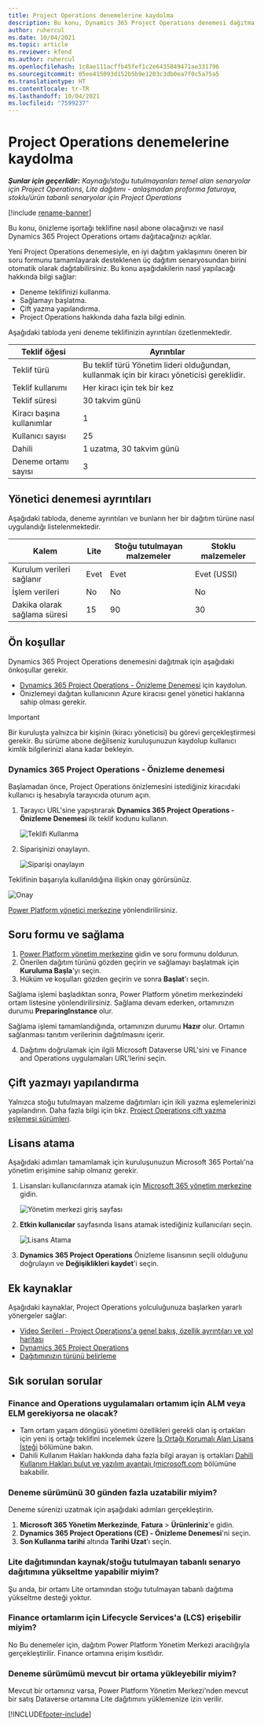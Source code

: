 ```yaml
---
title: Project Operations denemelerine kaydolma
description: Bu konu, Dynamics 365 Project Operations denemesi dağıtma hakkında bilgi sağlar.
author: ruhercul
ms.date: 10/04/2021
ms.topic: article
ms.reviewer: kfend
ms.author: ruhercul
ms.openlocfilehash: 1c8ae111acffb45fef1c2e6435849471ae331796
ms.sourcegitcommit: 05ee415093d152b5b9e1203c3db0ea7f0c5a75a5
ms.translationtype: HT
ms.contentlocale: tr-TR
ms.lasthandoff: 10/04/2021
ms.locfileid: "7599237"
---
```

# <a name="sign-up-for-project-operations-trials"></a>Project Operations denemelerine kaydolma 

_**Şunlar için geçerlidir:** Kaynağı/stoğu tutulmayanları temel alan senaryolar için Project Operations, Lite dağıtımı - anlaşmadan proforma faturaya, stoklu/ürün tabanlı senaryolar için Project Operations_ 

[!include [rename-banner](~/includes/cc-data-platform-banner.md)]

Bu konu, önizleme işortağı teklifine nasıl abone olacağınızı ve nasıl Dynamics 365 Project Operations ortamı dağıtacağınızı açıklar.

Yeni Project Operations denemesiyle, en iyi dağıtım yaklaşımını öneren bir soru formunu tamamlayarak desteklenen üç dağıtım senaryosundan birini otomatik olarak dağıtabilirsiniz. Bu konu aşağıdakilerin nasıl yapılacağı hakkında bilgi sağlar:

- Deneme teklifinizi kullanma.
- Sağlamayı başlatma.
- Çift yazma yapılandırma.
- Project Operations hakkında daha fazla bilgi edinin. 

Aşağıdaki tabloda yeni deneme teklifinizin ayrıntıları özetlenmektedir.

| **Teklif öğesi**               | **Ayrıntılar**                                  |
|------------------------------|----------------------------------------------|
| Teklif türü                   | Bu teklif türü Yönetim lideri olduğundan, kullanmak için bir kiracı yöneticisi gereklidir. |
| Teklif kullanımı                    | Her kiracı için tek bir kez                          |
| Teklif süresi               | 30 takvim günü                             |
| Kiracı başına kullanımlar       | 1                                            |
| Kullanıcı sayısı              | 25                                           |
| Dahili                    | 1 uzatma, 30 takvim günü               |
| Deneme ortamı sayısı | 3                                            |


## <a name="admin-trial-details"></a>Yönetici denemesi ayrıntıları
Aşağıdaki tabloda, deneme ayrıntıları ve bunların her bir dağıtım türüne nasıl uygulandığı listelenmektedir.

| **Kalem**                      | **Lite**                                     | **Stoğu tutulmayan malzemeler** | **Stoklu malzemeler** |
|-------------------------------|----------------------------------------------|---------------------------|-----------------------|
| Kurulum verileri sağlanır           | Evet                                          | Evet                       | Evet (USSI)            |
| İşlem verileri            | No                                           | No                        | No                    |
| Dakika olarak sağlama süresi  | 15                                           | 90                        | 30                    |
 
## <a name="prerequisites"></a>Ön koşullar
Dynamics 365 Project Operations denemesini dağıtmak için aşağıdaki önkoşullar gerekir.

- [Dynamics 365 Project Operations - Önizleme Denemesi](https://www.aka.ms/try-po) için kaydolun.
- Önizlemeyi dağıtan kullanıcının Azure kiracısı genel yönetici haklarına sahip olması gerekir.

> [!IMPORTANT]
> Bir kuruluşta yalnızca bir kişinin (kiracı yöneticisi) bu görevi gerçekleştirmesi gerekir. Bu sürüme abone değilseniz kuruluşunuzun kaydolup kullanıcı kimlik bilgilerinizi alana kadar bekleyin.

### <a name="dynamics-365-project-operations---preview-trial"></a>Dynamics 365 Project Operations - Önizleme denemesi 

Başlamadan önce, Project Operations önizlemesini istediğiniz kiracıdaki kullanıcı iş hesabıyla tarayıcıda oturum açın.

1. Tarayıcı URL'sine yapıştırarak **Dynamics 365 Project Operations - Önizleme Denemesi** ilk teklif kodunu kullanın.

    ![Teklifi Kullanma](./media/16RedeemFirstOfferNew.png)

2. Siparişinizi onaylayın.

    ![Siparişi onaylayın](./media/17ConfirmOrderNew.png)

  Teklifinin başarıyla kullanıldığına ilişkin onay görürsünüz.

   ![Onay](./media/18OrderConfirmationNew.png)

  [Power Platform yönetici merkezine](https://admin.powerplatform.microsoft.com/projectoperationstrial) yönlendirilirsiniz.

## <a name="questionnaire-and-provisioning"></a>Soru formu ve sağlama

1.  [Power Platform yönetim merkezine](https://admin.powerplatform.com/projectoperationstrial) gidin ve soru formunu doldurun.  
2.  Önerilen dağıtım türünü gözden geçirin ve sağlamayı başlatmak için **Kuruluma Başla**'yı seçin.
3.  Hüküm ve koşulları gözden geçirin ve sonra **Başlat**'ı seçin.

   Sağlama işlemi başladıktan sonra, Power Platform yönetim merkezindeki ortam listesine yönlendirilirsiniz. Sağlama devam ederken, ortamınızın durumu **PreparingInstance** olur.
 
  Sağlama işlemi tamamlandığında, ortamınızın durumu **Hazır** olur. Ortamın sağlanması tanıtım verilerinin dağıtılmasını içerir.
 
4.  Dağıtımı doğrulamak için ilgili Microsoft Dataverse URL'sini ve Finance and Operations uygulamaları URL'lerini seçin.

## <a name="configuring-dual-write"></a>Çift yazmayı yapılandırma
Yalnızca stoğu tutulmayan malzeme dağıtımları için ikili yazma eşlemelerinizi yapılandırın. Daha fazla bilgi için bkz. [Project Operations çift yazma eşlemesi sürümleri](resource-dual-write-maps.md).

## <a name="assign-licenses"></a>Lisans atama

Aşağıdaki adımları tamamlamak için kuruluşunuzun Microsoft 365 Portalı'na yönetim erişimine sahip olmanız gerekir.

1. Lisansları kullanıcılarınıza atamak için [Microsoft 365 yönetim merkezine](https://portal.office.com/) gidin.

   ![Yönetim merkezi giriş sayfası](./media/14AdminPortal.png)

2. **Etkin kullanıcılar** sayfasında lisans atamak istediğiniz kullanıcıları seçin.

   ![Lisans Atama](./media/15AssignLicenses.png)

3. **Dynamics 365 Project Operations** Önizleme lisansının seçili olduğunu doğrulayın ve **Değişiklikleri kaydet**'i seçin.

## <a name="additional-resources"></a>Ek kaynaklar

Aşağıdaki kaynaklar, Project Operations yolculuğunuza başlarken yararlı yönergeler sağlar:

- [Video Serileri - Project Operations'a genel bakış, özellik ayrıntıları ve yol haritası](https://youtube.com/playlist?list=PLcakwueIHoT_LJ3Fr1tHnkPk5lioqE6uH)
- [Dynamics 365 Project Operations](/learn/modules/examine-dynamics-365-project-operations/)
- [Dağıtımınızın türünü belirleme](determine-deployment-type.md)

## <a name="frequently-asked-questions"></a>Sık sorulan sorular

### <a name="what-if-i-require-alm-or-elm-for-my-finance-and-operations-apps-environment"></a>Finance and Operations uygulamaları ortamım için ALM veya ELM gerekiyorsa ne olacak?

- Tam ortam yaşam döngüsü yönetimi özellikleri gerekli olan iş ortakları için yeni iş ortağı teklifini incelemek üzere [İş Ortağı Korumalı Alan Lisans İsteği](https://experience.dynamics.com/requestlicense) bölümüne bakın. 
- Dahili Kullanım Hakları hakkında daha fazla bilgi arayan iş ortakları [Dahili Kullanım Hakları bulut ve yazılım avantajı (microsoft.com](https://partner.microsoft.com/membership/internal-use-software) bölümüne bakabilir.

### <a name="can-i-extend-my-trial-beyond-30-days"></a>Deneme sürümünü 30 günden fazla uzatabilir miyim?
Deneme sürenizi uzatmak için aşağıdaki adımları gerçekleştirin.

1. **Microsoft 365 Yönetim Merkezinde**, **Fatura** > **Ürünleriniz**'e gidin.
2. **Dynamics 365 Project Operations (CE) - Önizleme Denemesi**'ni seçin.
3. **Son Kullanma tarihi** altında **Tarihi Uzat**'ı seçin.

### <a name="can-i-upgrade-from-the-lite-deployment-to-the-resourcenon-stocked-based-scenario-deployment"></a>Lite dağıtımından kaynak/stoğu tutulmayan tabanlı senaryo dağıtımına yükseltme yapabilir miyim?
Şu anda, bir ortamı Lite ortamından stoğu tutulmayan tabanlı dağıtıma yükseltme desteği yoktur.

### <a name="can-i-access-lifecycle-services-lcs-for-my-finance-environments"></a>Finance ortamlarım için Lifecycle Services'a (LCS) erişebilir miyim?  
No Bu denemeler için, dağıtım Power Platform Yönetim Merkezi aracılığıyla gerçekleştirilir. Finance ortamına erişim kısıtlıdır.

### <a name="can-i-install-my-trial-on-an-existing-environment"></a>Deneme sürümümü mevcut bir ortama yükleyebilir miyim?
Mevcut bir ortamınız varsa, Power Platform Yönetim Merkezi'nden mevcut bir satış Dataverse ortamına Lite dağıtımını yüklemenize izin verilir.

[!INCLUDE[footer-include](../includes/footer-banner.md)]
